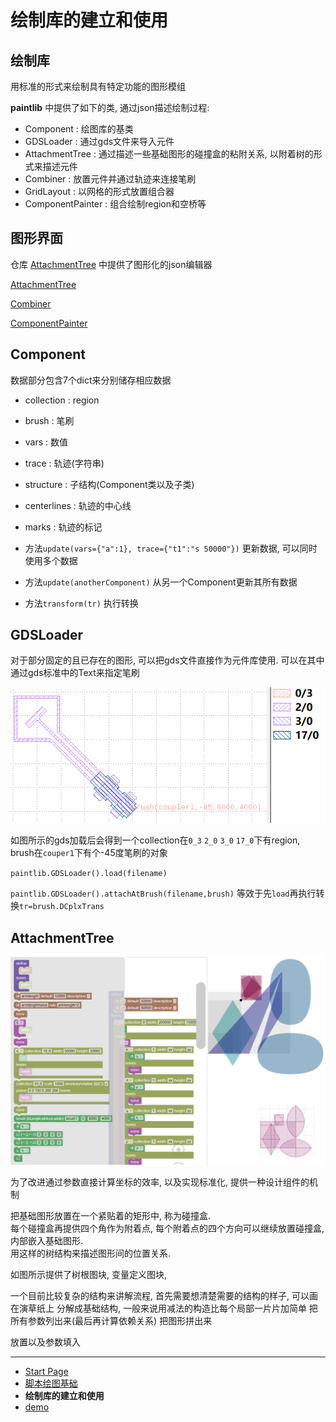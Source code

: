 # 绘制库的建立和使用

## 绘制库

用标准的形式来绘制具有特定功能的图形模组

**paintlib** 中提供了如下的类, 通过json描述绘制过程:
+ Component : 绘图库的基类
+ GDSLoader : 通过gds文件来导入元件
+ AttachmentTree : 通过描述一些基础图形的碰撞盒的粘附关系, 以附着树的形式来描述元件
+ Combiner : 放置元件并通过轨迹来连接笔刷
+ GridLayout : 以网格的形式放置组合器
+ ComponentPainter : 组合绘制region和空桥等

## 图形界面

仓库 [AttachmentTree](https://github.com/SQCEDA/AttachmentTree) 中提供了图形化的json编辑器

[AttachmentTree](https://sqceda.github.io/AttachmentTree/AttachmentTree/demo.html)

[Combiner](https://sqceda.github.io/AttachmentTree/Combiner/demo.html)

[ComponentPainter](https://sqceda.github.io/AttachmentTree/ComponentPainter/demo.html)

## Component

数据部分包含7个dict来分别储存相应数据
+ collection : region
+ brush : 笔刷
+ vars : 数值
+ trace : 轨迹(字符串)
+ structure : 子结构(Component类以及子类)
+ centerlines : 轨迹的中心线
+ marks : 轨迹的标记

+ 方法`update(vars={"a":1}, trace={"t1":"s 50000"})` 更新数据, 可以同时使用多个数据
+ 方法`update(anotherComponent)` 从另一个Component更新其所有数据
+ 方法`transform(tr)` 执行转换

## GDSLoader

对于部分固定的且已存在的图形, 可以把gds文件直接作为元件库使用. 可以在其中通过gds标准中的Text来指定笔刷

![](img_md/gdsloaderdemo.png)

如图所示的gds加载后会得到一个collection在`0_3` `2_0` `3_0` `17_0`下有region, brush在`couper1`下有个-45度笔刷的对象

`paintlib.GDSLoader().load(filename)`

`paintlib.GDSLoader().attachAtBrush(filename,brush)` 等效于先`load`再执行转换`tr=brush.DCplxTrans`

## AttachmentTree

![](img_md/attachmenttreeview.png)

为了改进通过参数直接计算坐标的效率, 以及实现标准化, 提供一种设计组件的机制

把基础图形放置在一个紧贴着的矩形中, 称为碰撞盒.  
每个碰撞盒再提供四个角作为附着点, 每个附着点的四个方向可以继续放置碰撞盒, 内部嵌入基础图形.  
用这样的树结构来描述图形间的位置关系.

如图所示提供了树根图块, 变量定义图块, 


一个目前比较复杂的结构来讲解流程,
首先需要想清楚需要的结构的样子, 可以画在演草纸上
分解成基础结构, 一般来说用减法的构造比每个局部一片片加简单
把所有参数列出来(最后再计算依赖关系)
把图形拼出来

放置以及参数填入


- - -

- [Start Page](README.md)  
- [脚本绘图基础](base.md)  
- **绘制库的建立和使用**  
- [demo](demo.md)  